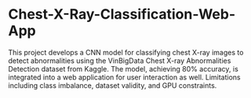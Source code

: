 # Chest-X-Ray-Classification-Web-App
This project develops a CNN model for classifying chest X-ray images to detect abnormalities using the VinBigData Chest X-ray Abnormalities Detection dataset from Kaggle. The model, achieving 80% accuracy, is integrated into a web application for user interaction as well. Limitations including class imbalance, dataset validity, and GPU constraints.
